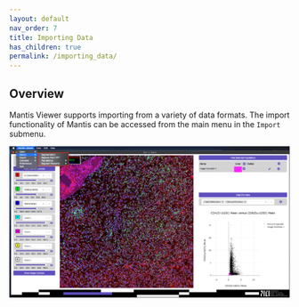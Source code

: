 ```yaml
---
layout: default
nav_order: 7
title: Importing Data
has_children: true
permalink: /importing_data/
---
```


## Overview

Mantis Viewer supports importing from a variety of data formats. The import functionality of Mantis can be accessed from the main menu in the `Import` submenu.

![Import Submenus](../../assets/images/import_menu.png)
